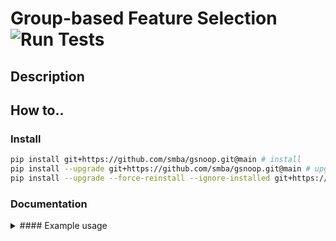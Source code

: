# Group-based Feature Selection ![Run Tests](https://github.com/smba/gsnoop/actions/workflows/test.yml/badge.svg)

## Description


## How to..

### Install
```bash
pip install git+https://github.com/smba/gsnoop.git@main # install 
pip install --upgrade git+https://github.com/smba/gsnoop.git@main # upgrade
pip install --upgrade --force-reinstall --ignore-installed git+https://github.com/smba/gsnoop.git@main # alles neu
```

### Documentation
<details>
  <summary>#### Example usage</summary>
  
  ```python
import numpy as np

from gsnoop.util import diff_transform, xor_transform
from gsnoop.screening import group_screening
from gsnoop.causal import find_hitting_set

np.random.seed(1)

# Specify problem space
n_features = 50
n_configs = 100

# Specify simple performance oracle
func = lambda x: x[0] * x[1] * 123 + x[3] * 45 + x[4] * x[5] * 67 + 0.01

# Draw random sample, compute performance
x = np.random.choice(2, size=(n_configs, n_features))
y = np.array(list(map(func, x)))

# Perform stepwise 'group screening'
x_, y_ = diff_transform(x, y)
group_options = group_screening(x_, y_)

# print(group_options)
# > [0, 1, 2, 3, 4, 5]

# Perform causal group screening
x_, y_ = xor_transform(x, y)
causal_options = find_hitting_set(x_, y_)

# print(causal_options)
# > [0, 1, 2, 3, 4, 5]
```

</details>


